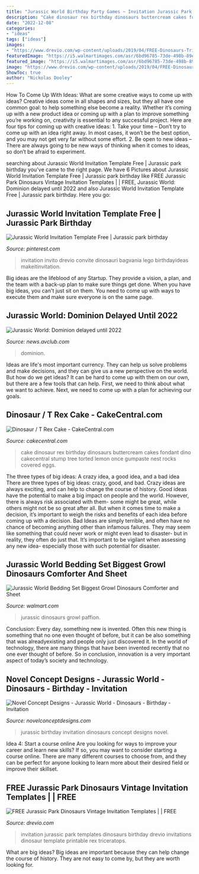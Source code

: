 ```yaml
---
title: "Jurassic World Birthday Party Games ~ Invitation Jurassic Park Templates Dinosaurs Birthday Drevio Invitations Dinosaur Template Printable Rex Triceratops"
description: "Cake dinosaur rex birthday dinosaurs buttercream cakes fondant dino cakecentral stump tree torted lemon once gumpaste nest rocks covered eggs"
date: "2022-12-08"
categories:
- "ideas"
tags: ["ideas"]
images:
- "https://www.drevio.com/wp-content/uploads/2019/04/FREE-Dinosaurs-Triceratops-Invitation-Templates.jpg"
featuredImage: "https://i5.walmartimages.com/asr/6bd96785-73de-498b-89e7-3d7508e799a3_1.33e54efa4a92b81f71be8cced800b9fe.jpeg"
featured_image: "https://i5.walmartimages.com/asr/6bd96785-73de-498b-89e7-3d7508e799a3_1.33e54efa4a92b81f71be8cced800b9fe.jpeg"
image: "https://www.drevio.com/wp-content/uploads/2019/04/FREE-Dinosaurs-Triceratops-Invitation-Templates.jpg"
ShowToc: true
author: "Nickolas Dooley"
---
```



How To Come Up With Ideas: What are some creative ways to come up with ideas?
Creative ideas come in all shapes and sizes, but they all have one common goal: to help something else become a reality. Whether it’s coming up with a new product idea or coming up with a plan to improve something you’re working on, creativity is essential to any successful project. Here are four tips for coming up with creative ideas: 1. Take your time – Don’t try to come up with an idea right away. In most cases, it won’t be the best option, and you may not get very far without some effort. 2. Be open to new ideas – There are always going to be new ways of thinking when it comes to ideas, so don’t be afraid to experiment. 
	

		
searching about Jurassic World Invitation Template Free | Jurassic park birthday you've came to the right page. We have 6 Pictures about Jurassic World Invitation Template Free | Jurassic park birthday like FREE Jurassic Park Dinosaurs Vintage Invitation Templates | | FREE, Jurassic World: Dominion delayed until 2022 and also Jurassic World Invitation Template Free | Jurassic park birthday. Here you go:
		
    
## Jurassic World Invitation Template Free | Jurassic Park Birthday

<img loading=lazy src="https://i.pinimg.com/736x/dd/90/de/dd90de17aa3dd4b681e28556a3e377be.jpg" onerror="this.onerror=null;this.src='https://tse4.mm.bing.net/th?id=OIP.hvlVqS35xoiAOO6YBTSYVwHaKX&amp;pid=15.1';" alt="Jurassic World Invitation Template Free | Jurassic park birthday">

_Source: pinterest.com_

>invitation invito drevio convite dinosauri bagvania lego birthdayideas makeitinvitation. 

	

Big ideas are the lifeblood of any Startup. They provide a vision, a plan, and the team with a back-up plan to make sure things get done. When you have big ideas, you can't just sit on them. You need to come up with ways to execute them and make sure everyone is on the same page.

    
## Jurassic World: Dominion Delayed Until 2022

<img loading=lazy src="https://i.kinja-img.com/gawker-media/image/upload/c_fill,f_auto,fl_progressive,g_center,h_675,pg_1,q_80,w_1200/c5eb3olg54dicucl49zs.jpg" onerror="this.onerror=null;this.src='https://tse2.mm.bing.net/th?id=OIP.X5XooTWrv8KoW0m0ycgb7AHaEK&amp;pid=15.1';" alt="Jurassic World: Dominion delayed until 2022">

_Source: news.avclub.com_

>dominion. 

	

Ideas are life's most important currency. They can help us solve problems and make decisions, and they can give us a new perspective on the world. But how do we get ideas? It can be hard to come up with them on our own, but there are a few tools that can help. First, we need to think about what we want to achieve. Next, we need to come up with a plan for achieving our goals.

    
## Dinosaur / T Rex Cake - CakeCentral.com

<img loading=lazy src="https://cdn001.cakecentral.com/gallery/2015/03/900_724028bu2z_dinosaur-t-rex-cake.jpg" onerror="this.onerror=null;this.src='https://tse1.mm.bing.net/th?id=OIP.izG5ZMv9DmvbGAo5LcoBnQHaJ4&amp;pid=15.1';" alt="Dinosaur / T Rex Cake - CakeCentral.com">

_Source: cakecentral.com_

>cake dinosaur rex birthday dinosaurs buttercream cakes fondant dino cakecentral stump tree torted lemon once gumpaste nest rocks covered eggs. 

	

The three types of big ideas: A crazy idea, a good idea, and a bad idea
There are three types of big ideas: crazy, good, and bad. Crazy ideas are always exciting, and can help to change the course of history. Good ideas have the potential to make a big impact on people and the world. However, there is always risk associated with them- some might be great, while others might not be so great after all. But when it comes time to make a decision, it’s important to weigh the risks and benefits of each idea before coming up with a decision.
Bad Ideas are simply terrible, and often have no chance of becoming anything other than infamous failures. They may seem like something that could never work or might even lead to disaster- but in reality, they often do just that. It’s important to be vigilant when assessing any new idea- especially those with such potential for disaster.

    
## Jurassic World Bedding Set Biggest Growl Dinosaurs Comforter And Sheet

<img loading=lazy src="https://i5.walmartimages.com/asr/6bd96785-73de-498b-89e7-3d7508e799a3_1.33e54efa4a92b81f71be8cced800b9fe.jpeg" onerror="this.onerror=null;this.src='https://tse4.mm.bing.net/th?id=OIP.wRMuDHiqUMbQ1JDp-Y_h6AHaHa&amp;pid=15.1';" alt="Jurassic World Bedding Set Biggest Growl Dinosaurs Comforter and Sheet">

_Source: walmart.com_

>jurassic dinosaurs growl paffion. 

	

Conclusion:
Every day, something new is invented. Often this new thing is something that no one even thought of before, but it can be also something that was alreadyexisting and people only just discovered it. In the world of technology, there are many things that have been invented recently that no one ever thought of before. So in conclusion, innovation is a very important aspect of today’s society and technology.

    
## Novel Concept Designs - Jurassic World - Dinosaurs - Birthday - Invitation

<img loading=lazy src="https://cdn.shopify.com/s/files/1/0248/3042/products/Jurassic-Dinos_Thanks_PROMO_4a120dd0-10ad-4fd6-af25-24b32187779d_1024x1024.jpg?v=1571267596" onerror="this.onerror=null;this.src='https://tse2.mm.bing.net/th?id=OIP.rAcwm9kNjLia6S0sTLXgGwHaGs&amp;pid=15.1';" alt="Novel Concept Designs - Jurassic World - Dinosaurs - Birthday - Invitation">

_Source: novelconceptdesigns.com_

>jurassic birthday invitation dinosaurs concept designs novel. 

	

Idea 4: Start a course online
Are you looking for ways to improve your career and learn new skills? If so, you may want to consider starting a course online. There are many different courses to choose from, and they can be perfect for anyone looking to learn more about their desired field or improve their skillset.

    
## FREE Jurassic Park Dinosaurs Vintage Invitation Templates | | FREE

<img loading=lazy src="https://www.drevio.com/wp-content/uploads/2019/04/FREE-Dinosaurs-Triceratops-Invitation-Templates.jpg" onerror="this.onerror=null;this.src='https://tse2.mm.bing.net/th?id=OIP.8f_3fJyiWnQftkVf14djKwHaKX&amp;pid=15.1';" alt="FREE Jurassic Park Dinosaurs Vintage Invitation Templates | | FREE">

_Source: drevio.com_

>invitation jurassic park templates dinosaurs birthday drevio invitations dinosaur template printable rex triceratops. 

	

What are big ideas?
Big ideas are important because they can help change the course of history. They are not easy to come by, but they are worth looking for.

